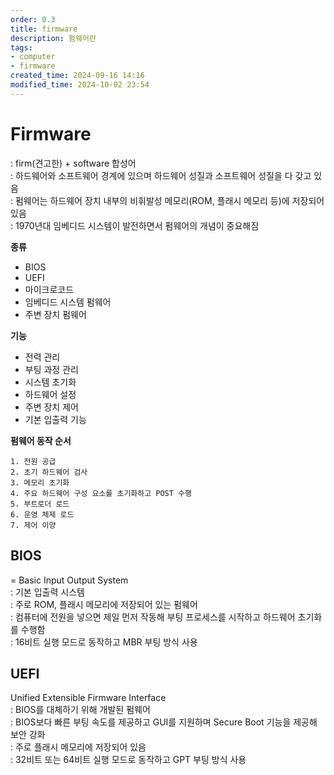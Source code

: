 ```yaml
---
order: 0.3
title: firmware
description: 펌웨어란
tags:
- computer
- firmware
created_time: 2024-09-16 14:16
modified_time: 2024-10-02 23:54
---
```


# Firmware
: firm(견고한) + software 합성어  
: 하드웨어와 소프트웨어 경계에 있으며 하드웨어 성질과 소프트웨어 성질을 다 갖고 있음   
: 펌웨어는 하드웨어 장치 내부의 비휘발성 메모리(ROM, 플래시 메모리 등)에 저장되어 있음  
: 1970년대 임베디드 시스템이 발전하면서 펌웨어의 개념이 중요해짐  

**종류**
- BIOS
- UEFI 
- 마이크로코드
- 임베디드 시스템 펌웨어
- 주변 장치 펌웨어


**기능**
- 전력 관리
- 부팅 과정 관리
- 시스템 초기화
- 하드웨어 설정
- 주변 장치 제어
- 기본 입출력 기능 


**펌웨어 동작 순서**
```
1. 전원 공급
2. 초기 하드웨어 검사
3. 메모리 초기화
4. 주요 하드웨어 구성 요소를 초기화하고 POST 수행
5. 부트로더 로드
6. 운영 체제 로드
7. 제어 이양
```



## BIOS
= Basic Input Output System  
: 기본 입출력 시스템  
: 주로 ROM, 플래시 메모리에 저장되어 있는 펌웨어  
: 컴퓨터에 전원을 넣으면 제일 먼저 작동해 부팅 프로세스를 시작하고 하드웨어 초기화를 수행함  
: 16비트 실행 모드로 동작하고 MBR 부팅 방식 사용  



## UEFI
Unified Extensible Firmware Interface  
: BIOS를 대체하기 위해 개발된 펌웨어  
: BIOS보다 빠른 부팅 속도를 제공하고 GUI를 지원하며 Secure Boot 기능을 제공해 보안 강화  
: 주로 플래시 메모리에 저장되어 있음  
: 32비트 또는 64비트 실행 모드로 동작하고 GPT 부팅 방식 사용  